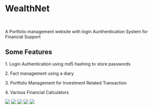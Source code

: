 <h1>WealthNet</h1>
  <br>
  <p>A Portfolio management website with login Aunthentication System for Financial Support</p>
  <h2>Some Features</h2>
    <p>1. Login Authentication using md5 hashing to store passwords</p>
    <p>2. Fact management using a diary</p>
    <p>3. Portfolio Management for Investment Related Transaction</p>
    <p>4. Various Financial Calculators</p>
<img src="https://user-images.githubusercontent.com/61383002/143865411-aef9164f-6883-4d69-8c72-5f489b7d760a.png"></img>
<img src="https://user-images.githubusercontent.com/61383002/143872699-d473ed8f-58e4-4168-a8ca-cf74c4ca7b8a.png"></img>
<img src="https://user-images.githubusercontent.com/61383002/143872877-9a14e191-258d-4699-8d15-c02da5e6edc3.png"></img>
<img src="https://user-images.githubusercontent.com/61383002/143872955-7c2ba9b5-356d-4563-9ba2-107d2ced7540.png"></img>
<img src="https://user-images.githubusercontent.com/61383002/143873050-d6080281-d874-494a-b7ab-7760a7fdc4b3.png"></img>
